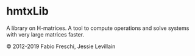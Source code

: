 # hmtxLib
A library on H-matrices. A tool to compute operations and solve systems with very large matrices faster.

© 2012-2019 Fabio Freschi, Jessie Levillain
